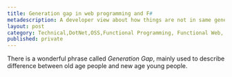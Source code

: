 ```yaml
---
title: Generation gap in web programming and F#
metadescription: A developer view about how things are not in same generation with research language F# and traditional web development.  
layout: post
category: Technical,DotNet,OSS,Functional Programming, Functional Web, Web
published: private
---
```


There is a wonderful phrase called *Generation Gap*, mainly used to describe difference between old age people and new age young people.  